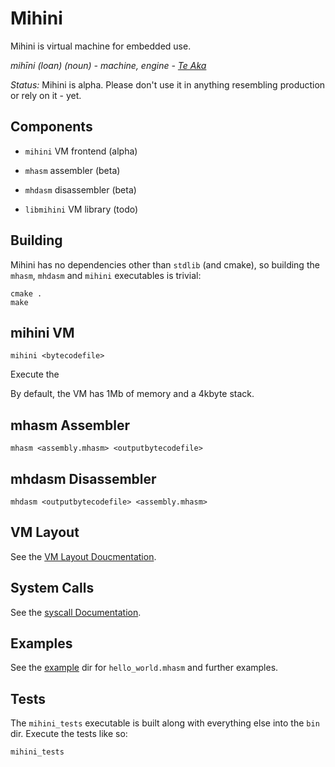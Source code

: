 # Mihini

Mihini is virtual machine for embedded use.

*mihīni (loan) (noun) - machine, engine - [Te Aka](https://maoridictionary.co.nz/word/4064)*

*Status:* Mihini is alpha. Please don't use it in anything resembling production or rely on it - yet. 

## Components

* `mihini` VM frontend (alpha)
* `mhasm` assembler (beta)
* `mhdasm` disassembler (beta)

* `libmihini` VM library (todo)

## Building

Mihini has no dependencies other than `stdlib` (and cmake), so building the `mhasm`, `mhdasm` and `mihini` executables is trivial:

```
cmake .
make
```

## mihini VM

`mihini <bytecodefile>`

Execute the 

By default, the VM has 1Mb of memory and a 4kbyte stack.

## mhasm Assembler

`mhasm <assembly.mhasm> <outputbytecodefile>` 

## mhdasm Disassembler

`mhdasm <outputbytecodefile> <assembly.mhasm>` 


## VM Layout

See the [VM Layout Doucmentation](VM_LAYOUT.md).

## System Calls

See the [syscall Documentation](SYSTEM.md).

## Examples

See the [example](example) dir for `hello_world.mhasm` and further examples.

## Tests
The `mihini_tests` executable is built along with everything else into the `bin` dir. Execute the tests like so:

```
mihini_tests
```




